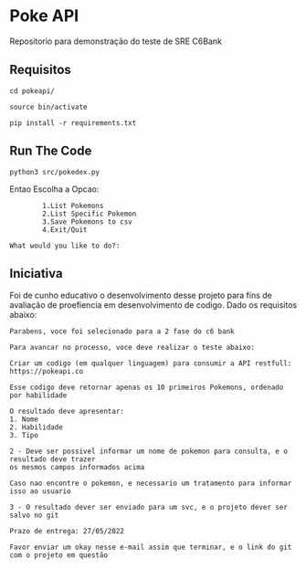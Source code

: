 # Poke API

Repositorio para demonstração do teste de SRE C6Bank

## Requisitos

```
cd pokeapi/
```

```
source bin/activate
```

```
pip install -r requirements.txt
```

## Run The Code

```
python3 src/pokedex.py
```

Entao Escolha a Opcao:
```
        1.List Pokemons
        2.List Specific Pokemon
        3.Save Pokemons to csv
        4.Exit/Quit

What would you like to do?:
```

## Iniciativa

Foi de cunho educativo o desenvolvimento desse projeto para fins de avaliação
de proefiencia em desenvolvimento de codigo. Dado os requisitos abaixo:

```
Parabens, voce foi selecionado para a 2 fase do c6 bank

Para avancar no processo, voce deve realizar o teste abaixo:

Criar um codigo (em qualquer linguagem) para consumir a API restfull: https://pokeapi.co

Esse codigo deve retornar apenas os 10 primeiros Pokemons, ordenado por habilidade

O resultado deve apresentar:
1. Nome
2. Habilidade
3. Tipo

2 - Deve ser possivel informar um nome de pokemon para consulta, e o resultado deve trazer
os mesmos campos informados acima

Caso nao encontre o pokemon, e necessario um tratamento para informar isso ao usuario

3 - O resultado dever ser enviado para um svc, e o projeto dever ser salvo no git

Prazo de entrega: 27/05/2022

Favor enviar um okay nesse e-mail assim que terminar, e o link do git com o projeto em questão
```